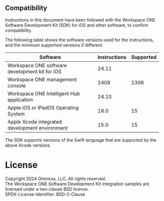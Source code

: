 ## Compatibility
Instructions in this document have been followed with the Workspace ONE Software
Development Kit (SDK) for iOS and other software, to confirm compatibility.

The following table shows the software versions used for the instructions, and
the minimum supported versions if different.

Software                                       | Instructions | Supported |
-----------------------------------------------|--------------|-----------|
Workspace ONE software development kit for iOS | 24.11        |           |
Workspace ONE management console               | 2408         | 2306      |
Workspace ONE Intelligent Hub application      | 24.10        |           |
Apple iOS or iPadOS Operating System           | 18.0         | 15        |
Apple Xcode integrated development environment | 15.0         | 15        |

The SDK supports versions of the Swift language that are supported by the above
Xcode versions.

# License
Copyright 2024 Omnissa, LLC. All rights reserved.  
The Workspace ONE Software Development Kit integration samples are licensed
under a two-clause BSD license.  
SPDX-License-Identifier: BSD-2-Clause
